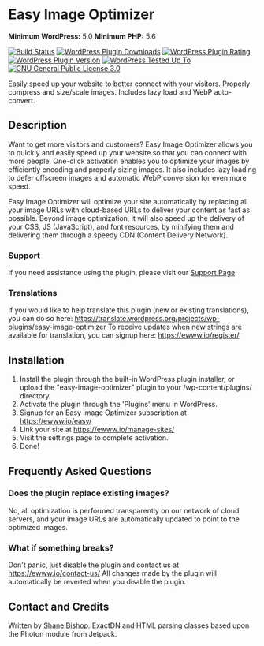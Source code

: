 # Easy Image Optimizer
**Minimum WordPress:** 5.0
**Minimum PHP:** 5.6

[![Build Status](https://travis-ci.com/nosilver4u/easy-image-optimizer.svg?branch=master)](https://travis-ci.com/nosilver4u/easy-image-optimizer)
[![WordPress Plugin Downloads](https://img.shields.io/wordpress/plugin/dt/easy-image-optimizer.svg)](https://wordpress.org/plugins/easy-image-optimizer/)
[![WordPress Plugin Rating](https://img.shields.io/wordpress/plugin/r/easy-image-optimizer.svg)](https://wordpress.org/support/plugin/easy-image-optimizer/reviews/)
[![WordPress Plugin Version](https://img.shields.io/wordpress/plugin/v/easy-image-optimizer.svg)](https://wordpress.org/plugins/easy-image-optimizer/)
[![WordPress Tested Up To](https://img.shields.io/wordpress/v/easy-image-optimizer.svg)](https://wordpress.org/plugins/easy-image-optimizer/)
[![GNU General Public License 3.0](https://img.shields.io/github/license/nosilver4u/easy-image-optimizer.svg)](https://www.gnu.org/licenses/gpl-3.0.en.html)

Easily speed up your website to better connect with your visitors. Properly compress and size/scale images. Includes lazy load and WebP auto-convert.

## Description

Want to get more visitors and customers? Easy Image Optimizer allows you to quickly and easily speed up your website so that you can connect with more people.
One-click activation enables you to optimize your images by efficiently encoding and properly sizing images. It also includes lazy loading to defer offscreen images and automatic WebP conversion for even more speed.

Easy Image Optimizer will optimize your site automatically by replacing all your image URLs with cloud-based URLs to deliver your content as fast as possible.
Beyond image optimization, it will also speed up the delivery of your CSS, JS (JavaScript), and font resources, by minifying them and delivering them through a speedy CDN (Content Delivery Network).

### Support

If you need assistance using the plugin, please visit our [Support Page](https://ewww.io/contact-us/).

### Translations

If you would like to help translate this plugin (new or existing translations), you can do so here: https://translate.wordpress.org/projects/wp-plugins/easy-image-optimizer
To receive updates when new strings are available for translation, you can signup here: https://ewww.io/register/

## Installation

1. Install the plugin through the built-in WordPress plugin installer, or upload the "easy-image-optimizer" plugin to your /wp-content/plugins/ directory.
1. Activate the plugin through the 'Plugins' menu in WordPress.
1. Signup for an Easy Image Optimizer subscription at https://ewww.io/easy/
1. Link your site at https://ewww.io/manage-sites/
1. Visit the settings page to complete activation.
1. Done!

## Frequently Asked Questions

### Does the plugin replace existing images?

No, all optimization is performed transparently on our network of cloud servers, and your image URLs are automatically updated to point to the optimized images.

### What if something breaks?

Don't panic, just disable the plugin and contact us at https://ewww.io/contact-us/ All changes made by the plugin will automatically be reverted when you disable the plugin.

## Contact and Credits

Written by [Shane Bishop](https://ewww.io). ExactDN and HTML parsing classes based upon the Photon module from Jetpack.
